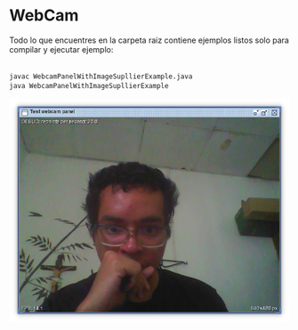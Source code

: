 # WebCam

Todo lo que encuentres en la carpeta raiz contiene ejemplos listos solo para compilar y ejecutar ejemplo:

```bash

javac WebcamPanelWithImageSupllierExample.java
java WebcamPanelWithImageSupllierExample

```

![Captura de Pantalla](https://raw.githubusercontent.com/RicardoValladares/Java/main/24%20WebCam/capturadeunodetantosejemplos.png)
